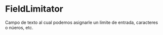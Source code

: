 # FieldLimitator
Campo de texto al cual podemos asignarle un limite de entrada, caracteres o núeros, etc.
